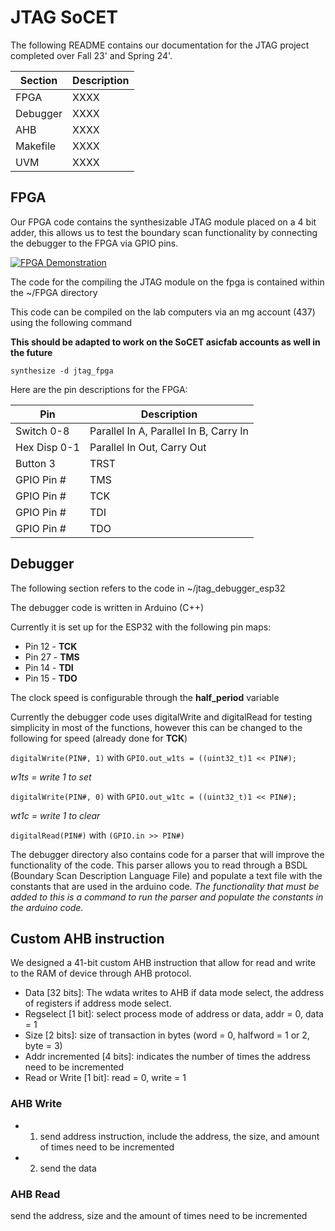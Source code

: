 
# JTAG SoCET

The following README contains our documentation for the JTAG project completed over Fall 23' and Spring 24'.

| Section | Description |
| ----------- | ----------- |
| FPGA | XXXX |
| Debugger | XXXX |
| AHB | XXXX |
| Makefile | XXXX |
| UVM | XXXX |

## FPGA

Our FPGA code contains the synthesizable JTAG module placed on a 4 bit adder, this allows us to test the boundary scan functionality by connecting the debugger to the FPGA via GPIO pins.

[![FPGA Demonstration](https://youtu.be/SV9wQ_Qm2Ac)](https://youtu.be/SV9wQ_Qm2Ac)

The code for the compiling the JTAG module on the fpga is contained within the ~/FPGA directory

This code can be compiled on the lab computers via an mg account (437) using the following command

**This should be adapted to work on the SoCET asicfab accounts as well in the future**

`synthesize -d jtag_fpga`

Here are the pin descriptions for the FPGA:

| Pin | Description |
| ----------- | ----------- |
| Switch 0-8 | Parallel In A, Parallel In B, Carry In |
| Hex Disp 0-1| Parallel In Out, Carry Out |
| Button 3 | TRST | 
| GPIO Pin # | TMS | 
| GPIO Pin # | TCK |
| GPIO Pin # | TDI |
| GPIO Pin # | TDO |


## Debugger

The following section refers to the code in ~/jtag_debugger_esp32

The debugger code is written in Arduino (C++)

Currently it is set up for the ESP32 with the following pin maps:

- Pin 12 - **TCK**
- Pin 27 - **TMS**
- Pin 14 - **TDI**
- Pin 15 - **TDO**

The clock speed is configurable through the **half_period** variable

Currently the debugger code uses digitalWrite and digitalRead for testing simplicity in most of the functions, however this can be changed to the following for speed (already done for **TCK**)

`digitalWrite(PIN#, 1)` with `GPIO.out_w1ts = ((uint32_t)1 << PIN#);` 

*w1ts = write 1 to set*

`digitalWrite(PIN#, 0)` with `GPIO.out_w1tc = ((uint32_t)1 << PIN#);`

*wt1c = write 1 to clear*

`digitalRead(PIN#)` with `(GPIO.in >> PIN#)`

The debugger directory also contains code for a parser that will improve the functionality of the code. This parser allows you to read through a BSDL (Boundary Scan Description Language File) and populate a text file with the constants that are used in the arduino code. *The functionality that must be added to this is a command to run the parser and populate the constants in the arduino code.*
## Custom AHB instruction

We designed a 41-bit custom AHB instruction that allow for read and write to the RAM of device through AHB protocol.
- Data [32 bits]: The wdata writes to AHB if data mode select, the address of registers if address mode select.
- Regselect [1 bit]: select process mode of address or data, addr = 0, data = 1
- Size [2 bits]: size of transaction in bytes (word = 0, halfword = 1 or 2, byte = 3)
- Addr incremented [4 bits]: indicates the number of times the address need to be incremented
- Read or Write [1 bit]: read = 0, write = 1

### AHB Write
- 1. send address instruction, include the address, the size, and amount of times need to be incremented 
- 2. send the data
 
### AHB Read
send the address, size and the amount of times need to be incremented
